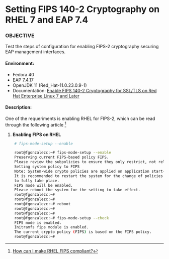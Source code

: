# Setting FIPS 140-2 Cryptography on RHEL 7 and EAP 7.4

### OBJECTIVE 
Test the steps of configuration for enabling FIPS-2 cryptography securing EAP management interfaces.
&nbsp;

#### Environment:
* Fedora 40
* EAP 7.4.17
* OpenJDK 11 (Red_Hat-11.0.23.0.9-1)
* Documentation:
[Enable FIPS 140-2 Cryptography for SSL/TLS on Red Hat Enterprise Linux 7 and Later](https://docs.redhat.com/en/documentation/red_hat_jboss_enterprise_application_platform/7.4/html-single/how_to_configure_server_security/index#configure_ssl_fips_rhel7)
&nbsp;

#### Description:
One of the requeriments is enabling RHEL for FIPS-2, which can be read through the following article [^1]

1. **Enabling FIPS on RHEL**
~~~bash
	# fips-mode-setup --enable
~~~
~~~bash
	root@fgonzalezc:~# fips-mode-setup --enable
	Preserving current FIPS-based policy FIPS.
	Please review the subpolicies to ensure they only restrict, not relax the FIPS policy.
	Setting system policy to FIPS
	Note: System-wide crypto policies are applied on application start-up.
	It is recommended to restart the system for the change of policies
	to fully take place.
	FIPS mode will be enabled.
	Please reboot the system for the setting to take effect.
	root@fgonzalezc:~#
	root@fgonzalezc:~#	
	root@fgonzalezc:~# reboot
	root@fgonzalezc:~#
	root@fgonzalezc:~#	
	root@fgonzalezc:~# fips-mode-setup --check
	FIPS mode is enabled.
	Initramfs fips module is enabled.
	The current crypto policy (FIPS) is based on the FIPS policy.
	root@fgonzalezc:~#
~~~


[^1]: [How can I make RHEL FIPS compliant?](https://access.redhat.com/solutions/137833)
